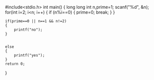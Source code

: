 #include<stdio.h>
int main()
{
    long long int n,prime=1;
    scanf("%d",  &n);
    for(int i=2; i<n; i++)
    {
        if (n%i==0)
        {
            prime=0;
            break;
        }
    }

    if(prime==0 || n==1 && n!=2)
    {
        printf("no");
    }


    else
    {
        printf("yes");
    }
    return 0;
}


